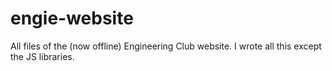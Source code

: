 engie-website
=============

All files of the (now offline) Engineering Club website. I wrote all this except the JS libraries.
